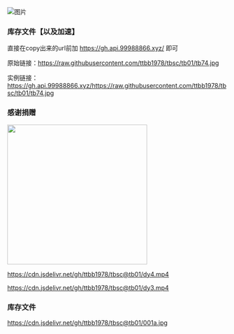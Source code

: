 
<img src="https://cdn.jsdelivr.net/gh/ttbb1978/tbsc@tb01/zip.gif" width="" height="" border="0" alt="图片">

### 库存文件【以及加速】
    
直接在copy出来的url前加 https://gh.api.99988866.xyz/ 即可
    
原始链接：https://raw.githubusercontent.com/ttbb1978/tbsc/tb01/tb74.jpg
    
实例链接：https://gh.api.99988866.xyz/https://raw.githubusercontent.com/ttbb1978/tbsc/tb01/tb74.jpg

### 感谢捐赠

<img src="https://cdn.jsdelivr.net/gh/ttbb1978/tbsc@tb01/%E6%8D%90%E8%B5%A0.jpg" width="320" height="320" border="0" alt="">

https://cdn.jsdelivr.net/gh/ttbb1978/tbsc@tb01/dy4.mp4

https://cdn.jsdelivr.net/gh/ttbb1978/tbsc@tb01/dy3.mp4

### 库存文件

https://cdn.jsdelivr.net/gh/ttbb1978/tbsc@tb01/001a.jpg
